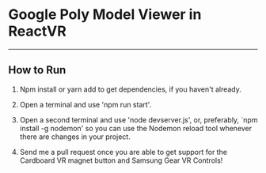 
# Google Poly Model Viewer in ReactVR
-----------------------

## How to Run

1. Npm install or yarn add to get dependencies, if you haven't already. 

2. Open a terminal and use 'npm run start'.

3. Open a second terminal and use 'node devserver.js', or, preferably, `npm install -g nodemon' so you can use the Nodemon reload tool whenever there are changes in your project.

4. Send me a pull request once you are able to get support for the Cardboard VR magnet button and Samsung Gear VR Controls!


